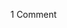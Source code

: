 <span class="commentheader">1 Comment</span>

<!--


<div class="commentdivider">
<span class="commentauthorbox">Posted by <a href="http://www.pascal.com/cgi-bin/mt/mt-comments.cgi?__mode=red&id=786">benek</a></span>
<span class="commentdatebox">Friday, September 24, 2004</span>
<span class="commenttimebox"> 9:17 AM</span>
</div>
<div class="commentbody">fuck the USA and bush and USSR and war and think about the kill your self you are good computer man but you shit too.

pease from Poland</div> -->
